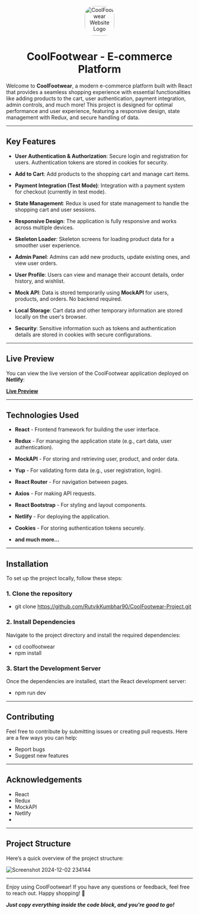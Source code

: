 <p align="center">
  <img src="![images-removebg-preview-modified](https://github.com/user-attachments/assets/afad2d3e-659a-49ce-90af-deb86a9c3c10)" alt="CoolFootwear Website Logo" style="border-radius: 30%; height: 80px; width: 80px;"/>
</p>

<h1 align="center">CoolFootwear - E-commerce Platform</h1>

Welcome to **CoolFootwear**, a modern e-commerce platform built with React that provides a seamless shopping experience with essential functionalities like adding products to the cart, user authentication, payment integration, admin controls, and much more! This project is designed for optimal performance and user experience, featuring a responsive design, state management with Redux, and secure handling of data.

---

## Key Features

- **User Authentication & Authorization**: Secure login and registration for users. Authentication tokens are stored in cookies for security.

- **Add to Cart**: Add products to the shopping cart and manage cart items.
 
- **Payment Integration (Test Mode)**: Integration with a payment system for checkout (currently in test mode).
 
- **State Management**: Redux is used for state management to handle the shopping cart and user sessions.
 
- **Responsive Design**: The application is fully responsive and works across multiple devices.
 
- **Skeleton Loader**: Skeleton screens for loading product data for a smoother user experience.
 
- **Admin Panel**: Admins can add new products, update existing ones, and view user orders.
 
- **User Profile**: Users can view and manage their account details, order history, and wishlist.
 
- **Mock API**: Data is stored temporarily using **MockAPI** for users, products, and orders. No backend required.
 
- **Local Storage**: Cart data and other temporary information are stored locally on the user's browser.
 
- **Security**: Sensitive information such as tokens and authentication details are stored in cookies with secure configurations.

---

## Live Preview

You can view the live version of the CoolFootwear application deployed on **Netlify**:

[**Live Preview**](https://coolfootwearproject.netlify.app/)

---

## Technologies Used

- **React** - Frontend framework for building the user interface.
 
- **Redux** - For managing the application state (e.g., cart data, user authentication).
 
- **MockAPI** - For storing and retrieving user, product, and order data.
 
- **Yup** - For validating form data (e.g., user registration, login).
 
- **React Router** - For navigation between pages.
 
- **Axios** - For making API requests.
 
- **React Bootstrap** - For styling and layout components.
 
- **Netlify** - For deploying the application.
 
- **Cookies** - For storing authentication tokens securely.
 
- **and much more...**

---

## Installation

To set up the project locally, follow these steps:

### 1. Clone the repository

- git clone https://github.com/RutvikKumbhar90/CoolFootwear-Project.git

### 2. Install Dependencies

Navigate to the project directory and install the required dependencies:

- cd coolfootwear
- npm install


### 3. Start the Development Server

Once the dependencies are installed, start the React development server:

- npm run dev

---

## Contributing

Feel free to contribute by submitting issues or creating pull requests. Here are a few ways you can help:

- Report bugs
- Suggest new features

---

## Acknowledgements

- React
- Redux
- MockAPI
- Netlify
- 
---

## Project Structure

Here’s a quick overview of the project structure:

![Screenshot 2024-12-02 234144](https://github.com/user-attachments/assets/44204b65-6eb7-4e25-b515-294a221b2450)

---

Enjoy using CoolFootwear! If you have any questions or feedback, feel free to reach out. Happy shopping! 👟

***Just copy everything inside the code block, and you're good to go!***



